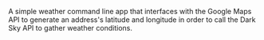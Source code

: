 A simple weather command line app that interfaces with the Google Maps API to generate an address's latitude and longitude in order to call the Dark Sky API to gather weather conditions.
